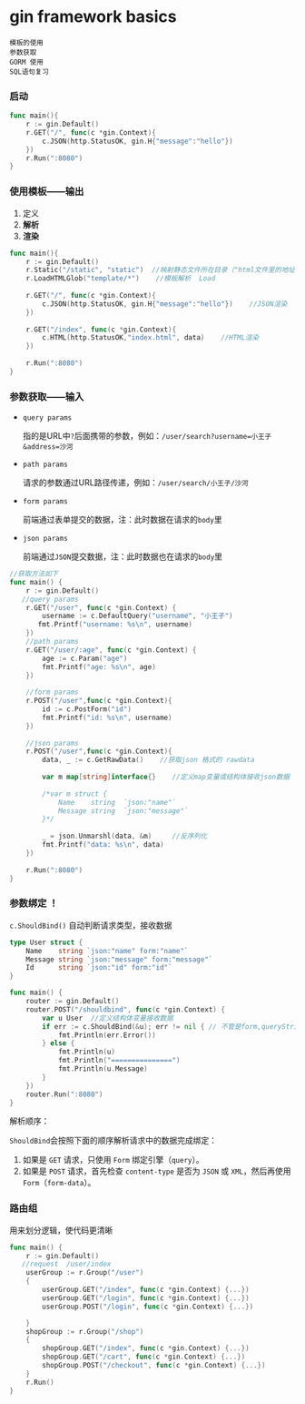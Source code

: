 # gin framework basics



``` 
模板的使用
参数获取
GORM 使用
SQL语句复习
```

### 启动

``` go
func main(){
    r := gin.Default()
    r.GET("/", func(c *gin.Context){
        c.JSON(http.StatusOK, gin.H{"message":"hello"})
    })
    r.Run(":8080")
}
```

### 使用模板——输出

1. 定义
2. **解析**
3. **渲染**        

``` go
func main(){
    r := gin.Default()
    r.Static("/static", "static")  //映射静态文件所在目录（"html文件里的地址","实际的目录地址"）
    r.LoadHTMLGlob("template/*")	//模板解析  Load
    
    r.GET("/", func(c *gin.Context){
        c.JSON(http.StatusOK, gin.H{"message":"hello"})    //JSON渲染
    })
    
    r.GET("/index", func(c *gin.Context){
        c.HTML(http.StatusOK,"index.html", data)    //HTML渲染
    })
    
    r.Run(":8080")
}
```

### 参数获取——输入

+ `query params` 

  指的是URL中`?`后面携带的参数，例如：`/user/search?username=小王子&address=沙河`

+ `path params`

  请求的参数通过URL路径传递，例如：`/user/search/小王子/沙河`

  

+ `form params`

  前端通过表单提交的数据，注：此时数据在请求的`body`里

+ `json params`

  前端通过`JSON`提交数据，注：此时数据也在请求的`body`里



``` go
//获取方法如下
func main() {
	r := gin.Default()   
   //query params
	r.GET("/user", func(c *gin.Context) {
		username := c.DefaultQuery("username", "小王子")
       fmt.Printf("username: %s\n", username)
	})
    //path params
    r.GET("/user/:age", func(c *gin.Context) {
        age := c.Param("age")
        fmt.Printf("age: %s\n", age)
    })
    
    //form params
    r.POST("/user",func(c *gin.Context){
        id := c.PostForm("id")
        fmt.Printf("id: %s\n", username)
    })
    
    //json params
    r.POST("/user",func(c *gin.Context){
        data, _ := c.GetRawData()    //获取json 格式的 rawdata
        
        var m map[string]interface{}	//定义map变量或结构体接收json数据	
        
        /*var m struct {
			Name    string	`json:"name"`
 			Message string	`json:"message"`
        }*/
        
        _ = json.Unmarshl(data, &m)		//反序列化
        fmt.Printf("data: %s\n", data)
    })
    
    r.Run(":8080")
}
```

### 参数绑定 ！ 

`c.ShouldBind()` 自动判断请求类型，接收数据

``` go
type User struct {
	Name    string `json:"name" form:"name"`
	Message string `json:"message" form:"message"`
	Id      string `json:"id" form:"id"`
}

func main() {
	router := gin.Default()
	router.POST("/shouldbind", func(c *gin.Context) {
		var u User	//定义结构体变量接收数据
		if err := c.ShouldBind(&u); err != nil { // 不管是form,queryString,还是json，都自动判断接收
			fmt.Println(err.Error())
		} else {
			fmt.Println(u)
			fmt.Println("===============")
			fmt.Println(u.Message)
		}
	})
	router.Run(":8080")
}
```

解析顺序：

`ShouldBind`会按照下面的顺序解析请求中的数据完成绑定：

1. 如果是 `GET` 请求，只使用 `Form` 绑定引擎（`query`）。
2. 如果是 `POST` 请求，首先检查 `content-type` 是否为 `JSON` 或 `XML`，然后再使用 `Form`（`form-data`）。

### 路由组

用来划分逻辑，使代码更清晰

``` go
func main() {
	r := gin.Default()
   //request  /user/index
	userGroup := r.Group("/user")
	{
		userGroup.GET("/index", func(c *gin.Context) {...})
		userGroup.GET("/login", func(c *gin.Context) {...})
		userGroup.POST("/login", func(c *gin.Context) {...})

	}
	shopGroup := r.Group("/shop")
	{
		shopGroup.GET("/index", func(c *gin.Context) {...})
		shopGroup.GET("/cart", func(c *gin.Context) {...})
		shopGroup.POST("/checkout", func(c *gin.Context) {...})
	}
	r.Run()
}
```









